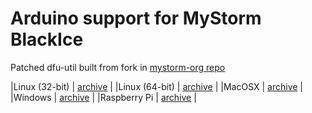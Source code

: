 # Arduino support for MyStorm BlackIce

Patched dfu-util built from fork in [mystorm-org repo](https://github.com/mystorm-org/dfu-util)

|Linux (32-bit) | [archive](dfu-util-0.9.0-mystorm-linux32.tar.bz2) |
|Linux (64-bit) | [archive](dfu-util-0.9.0-mystorm-linux64.tar.bz2) |
|MacOSX | [archive](dfu-util-0.9.0-mystorm-osx.tar.bz2) |
|Windows  | [archive](dfu-util-0.9.0-mystorm-windows.tar.bz2) |
|Raspberry Pi | [archive](dfu-util-0.9.0-mystorm-arm.tar.bz2) |


